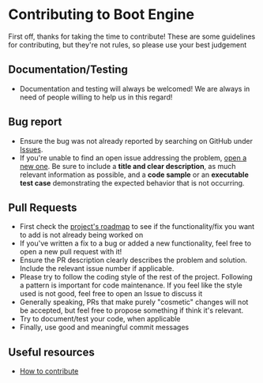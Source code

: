 # Contributing to Boot Engine
First off, thanks for taking the time to contribute!
These are some guidelines for contributing, but they're not rules, so please use your best judgement

## Documentation/Testing
- Documentation and testing will always be welcomed! We are always in need of people willing to help us in this regard!

## Bug report
- Ensure the bug was not already reported by searching on GitHub under [Issues](https://github.com/bootzin/BootEngine/issues).
- If you're unable to find an open issue addressing the problem, [open a new one](https://github.com/bootzin/BootEngine/issues/new/choose). Be sure to include a **title and clear description**, as much relevant information as possible, and a **code sample** or an **executable test case** demonstrating the expected behavior that is not occurring.

## Pull Requests
- First check the [project's roadmap](https://trello.com/b/Wga1vu5Y/boot-engine) to see if the functionality/fix you want to add is not already being worked on
- If you've written a fix to a bug or added a new functionality, feel free to open a new pull request with it!
- Ensure the PR description clearly describes the problem and solution. Include the relevant issue number if applicable.
- Please try to follow the coding style of the rest of the project. Following a pattern is important for code maintenance. If you feel like the style used is not good, feel free to open an Issue to discuss it
- Generally speaking, PRs that make purely "cosmetic" changes will not be accepted, but feel free to propose something if think it's relevant.
- Try to document/test your code, when applicable
- Finally, use good and meaningful commit messages

## Useful resources
- [How to contribute](https://opensource.guide/how-to-contribute/)
